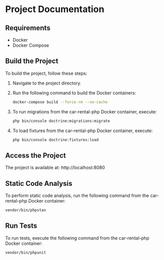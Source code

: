 # Project Documentation

## Requirements

- Docker
- Docker Compose

## Build the Project

To build the project, follow these steps:

1. Navigate to the project directory.
2. Run the following command to build the Docker containers:

   ```bash
   docker-compose build --force-rm --no-cache
3. To run migrations from the car-rental-php Docker container, execute:

   ```bash
   php bin/console doctrine:migrations:migrate

4. To load fixtures from the car-rental-php Docker container, execute:

   ```bash
   php bin/console doctrine:fixtures:load

## Access the Project
The project is available at: http://localhost:8080

## Static Code Analysis

To perform static code analysis, run the following command from the car-rental-php Docker container:

   ```bash
  vendor/bin/phpstan
   ```
## Run Tests

To run tests, execute the following command from the car-rental-php Docker container:

   ```bash
  vendor/bin/phpunit
   ```
